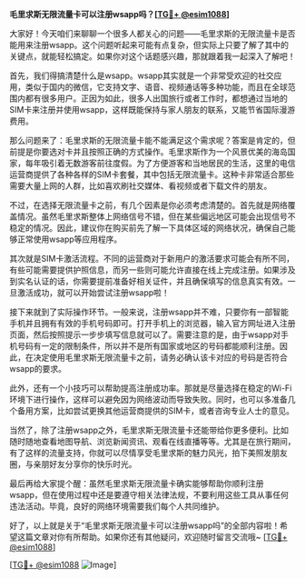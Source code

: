 **毛里求斯无限流量卡可以注册wsapp吗？[[TG💪+ @esim1088](https://t.me/s/esim1088)]**

大家好！今天咱们来聊聊一个很多人都关心的问题——毛里求斯的无限流量卡是否能用来注册wsapp。这个问题听起来可能有点复杂，但实际上只要了解了其中的关键点，就能轻松搞定。如果你对这个话题感兴趣，那就跟着我一起深入了解吧！

首先，我们得搞清楚什么是wsapp。wsapp其实就是一个非常受欢迎的社交应用，类似于国内的微信，它支持文字、语音、视频通话等多种功能，而且在全球范围内都有很多用户。正因为如此，很多人出国旅行或者工作时，都想通过当地的SIM卡来注册并使用wsapp，这样既能保持与家人朋友的联系，又能节省国际漫游费用。

那么问题来了：毛里求斯的无限流量卡能不能满足这个需求呢？答案是肯定的，但前提是你要选对卡并且按照正确的方式操作。毛里求斯作为一个风景优美的海岛国家，每年吸引着无数游客前往度假。为了方便游客和当地居民的生活，这里的电信运营商提供了各种各样的SIM卡套餐，其中包括无限流量卡。这种卡非常适合那些需要大量上网的人群，比如喜欢刷社交媒体、看视频或者下载文件的朋友。

不过，在选择无限流量卡之前，有几个因素是你必须考虑清楚的。首先就是网络覆盖情况。虽然毛里求斯整体上网络信号不错，但在某些偏远地区可能会出现信号不稳定的情况。因此，建议你在购买前先了解一下具体区域的网络状况，确保自己能够正常使用wsapp等应用程序。

其次就是SIM卡激活流程。不同的运营商对于新用户的激活要求可能会有所不同，有些可能需要提供护照信息，而另一些则可能允许直接在线上完成注册。如果涉及到实名认证的话，你需要提前准备好相关证件，并且确保填写的信息真实有效。一旦激活成功，就可以开始尝试注册wsapp啦！

接下来就到了实际操作环节。一般来说，注册wsapp并不难，只要你有一部智能手机并且拥有有效的手机号码即可。打开手机上的浏览器，输入官方网址进入注册页面，然后按照提示一步步填写信息就可以了。需要注意的是，由于wsapp对手机号码有一定的限制条件，所以并不是所有国家或地区的号码都能顺利注册。因此，在决定使用毛里求斯无限流量卡之前，请务必确认该卡对应的号码是否符合wsapp的要求。

此外，还有一个小技巧可以帮助提高注册成功率。那就是尽量选择在稳定的Wi-Fi环境下进行操作，这样可以避免因为网络波动而导致失败。同时，也可以多准备几个备用方案，比如尝试更换其他运营商提供的SIM卡，或者咨询专业人士的意见。

当然了，除了注册wsapp之外，毛里求斯无限流量卡还能带给你更多便利。比如随时随地查看地图导航、浏览新闻资讯、观看在线直播等等。尤其是在旅行期间，有了这样的流量支持，你就可以尽情享受毛里求斯的魅力风光，拍下美照发朋友圈，与亲朋好友分享你的快乐时光。

最后再给大家提个醒：虽然毛里求斯无限流量卡确实能够帮助你顺利注册wsapp，但在使用过程中还是要遵守相关法律法规，不要利用这些工具从事任何违法活动。毕竟，良好的网络环境需要我们每个人共同维护。

好了，以上就是关于“毛里求斯无限流量卡可以注册wsapp吗”的全部内容啦！希望这篇文章对你有所帮助。如果你还有其他疑问，欢迎随时留言交流哦~ [[TG💪+ @esim1088](https://t.me/s/esim1088)]

[[TG💪+ @esim1088](https://t.me/s/esim1088) ![Image](https://i.postimg.cc/4NQfJmqS/Snipaste-2025-05-13-00-14-12.png)]